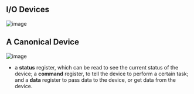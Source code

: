 ## I/O Devices
![image](https://user-images.githubusercontent.com/46720890/119139664-da386100-ba75-11eb-94d0-9a35e01a71f0.png)

## A Canonical Device
![image](https://user-images.githubusercontent.com/46720890/119143392-21c0ec00-ba7a-11eb-871e-2de4516fb269.png)
* a **status** register, which can be read to see the current status of the device; a **command** register, to tell the device to perform a certain task; and a **data** register to pass data to the device, or get data from the device.
